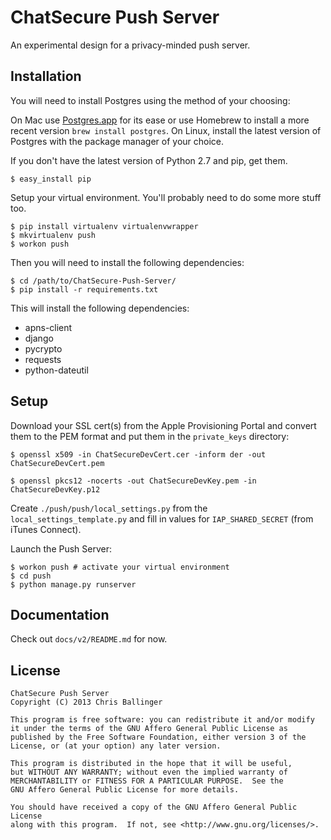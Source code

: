 ChatSecure Push Server
======================

An experimental design for a privacy-minded push server.

Installation
------------

You will need to install Postgres using the method of your choosing:

On Mac use [Postgres.app](http://postgresapp.com) for its ease or use Homebrew to install a more recent version `brew install postgres`. On Linux, install the latest version of Postgres with the package manager of your choice.

If you don't have the latest version of Python 2.7 and pip, get them.

    $ easy_install pip

Setup your virtual environment. You'll probably need to do some more stuff too.

    $ pip install virtualenv virtualenvwrapper
    $ mkvirtualenv push
    $ workon push
    
Then you will need to install the following dependencies: 

	$ cd /path/to/ChatSecure-Push-Server/
	$ pip install -r requirements.txt
	
This will install the following dependencies:

 * apns-client
 * django
 * pycrypto
 * requests
 * python-dateutil
    
Setup
---------

Download your SSL cert(s) from the Apple Provisioning Portal and convert them to the PEM format and put them in the `private_keys` directory:

    $ openssl x509 -in ChatSecureDevCert.cer -inform der -out ChatSecureDevCert.pem
    
    $ openssl pkcs12 -nocerts -out ChatSecureDevKey.pem -in ChatSecureDevKey.p12
    
    
Create `./push/push/local_settings.py` from the `local_settings_template.py` and fill in values for `IAP_SHARED_SECRET` (from iTunes Connect).    

Launch the Push Server:

	$ workon push # activate your virtual environment
	$ cd push
    $ python manage.py runserver
    
Documentation
-------------

Check out `docs/v2/README.md` for now.
    

License
---------

	ChatSecure Push Server
	Copyright (C) 2013 Chris Ballinger
	
	This program is free software: you can redistribute it and/or modify
	it under the terms of the GNU Affero General Public License as
	published by the Free Software Foundation, either version 3 of the
	License, or (at your option) any later version.
	
	This program is distributed in the hope that it will be useful,
	but WITHOUT ANY WARRANTY; without even the implied warranty of
	MERCHANTABILITY or FITNESS FOR A PARTICULAR PURPOSE.  See the
	GNU Affero General Public License for more details.
	
	You should have received a copy of the GNU Affero General Public License
	along with this program.  If not, see <http://www.gnu.org/licenses/>.